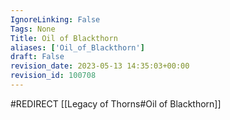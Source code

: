 ```yaml
---
IgnoreLinking: False
Tags: None
Title: Oil of Blackthorn
aliases: ['Oil_of_Blackthorn']
draft: False
revision_date: 2023-05-13 14:35:03+00:00
revision_id: 100708
---
```


#REDIRECT [[Legacy of Thorns#Oil of Blackthorn]]